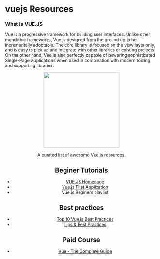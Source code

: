 # vuejs Resources

### What is VUE.JS
Vue is a progressive framework for building user interfaces. Unlike other monolithic frameworks, Vue is designed from the ground up to be incrementally adoptable. The core library is focused on the view layer only, and is easy to pick up and integrate with other libraries or existing projects. On the other hand, Vue is also perfectly capable of powering sophisticated Single-Page Applications when used in combination with modern tooling and supporting libraries.


<div align="center">
	<code><img height="250" src="https://vuejs.org/images/logo.png"></code>
</div>
<div align="center">

A curated list of awesome Vue.js resources.

## Beginer Tutorials
- [VUE.JS Homepage ](https://vuejs.org/)
- [Vue.js First Application ](https://flaviocopes.com/vue-first-app/)
- [Vue.js Beginers playlist](https://youtu.be/4deVCNJq3qc)

## Best practices
- [Top 10 Vue.js Best Practices](https://www.innofied.com/top-10-vus-js-best-practices/)
- [Tips & Best Practices](https://012.vuejs.org/guide/best-practices.html)

## Paid Course
- [Vue - The Complete Guide](https://www.udemy.com/share/101WzMBkoaeV9WRXg=/)
